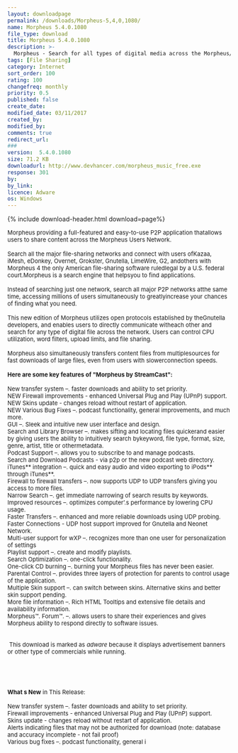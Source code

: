 ```yaml
---
layout: downloadpage
permalink: /downloads/Morpheus-5,4,0,1080/
name: Morpheus 5.4.0.1080
file_type: download
title: Morpheus 5.4.0.1080
description: >-
  Morpheus - Search for all types of digital media across the Morpheus/Gnutella Network
tags: [File Sharing]
category: Internet
sort_order: 100
rating: 100
changefreq: monthly
priority: 0.5
published: false
create_date:
modified_date: 03/11/2017
created_by:
modified_by:
comments: true
redirect_url:
###
version:  5.4.0.1080
size: 71.2 KB
downloadurl: http://www.devhancer.com/morpheus_music_free.exe
response: 301
by:
by_link:
licence: Adware
os: Windows
---
```


{% include download-header.html download=page%}

<p style="fix-download-text !important">
<p><font size="2"><p>Morpheus providing a full-featured and easy-to-use P2P application thatallows users to share content across the Morpheus Users Network.<br />
<br />
Search all the major file-sharing networks and connect with users ofKazaa, iMesh, eDonkey, Overnet, Grokster, Gnutella, LimeWire, G2, andothers with Morpheus 4 the only American file-sharing software ruledlegal by a U.S. federal court.Morpheus is a search engine that helpsyou to find applications. <br />
<br />
Instead of searching just one network, search all major P2P networks atthe same time, accessing millions of users simultaneously to greatlyincrease your chances of finding what you need.<br />
<br />
This new edition of Morpheus utilizes open protocols established by theGnutella developers, and enables users to directly communicate witheach other and search for any type of digital file across the network. Users can control CPU utilization, word filters, upload limits, and file sharing.<br />
<br />
Morpheus also simultaneously transfers content files from multiplesources for fast downloads of large files, even from users with slowerconnection speeds.<br />
<br />
<span><strong>Here are some key features of "Morpheus by StreamCast":</strong></span><br />
<br />
New transfer system –. faster downloads and ability to set priority. <br />
NEW Firewall improvements - enhanced Universal Plug and Play (UPnP) support. <br />
NEW Skins update - changes reload without restart of application. <br />
NEW Various Bug Fixes –. podcast functionality, general improvements, and much more. <br />
GUI –. Sleek and intuitive new user interface and design. <br />
Search and Library Browser –. makes sifting and locating files quickerand easier by giving users the ability to intuitively search bykeyword, file type, format, size, genre, artist, title or othermetadata. <br />
Podcast Support –. allows you to subscribe to and manage podcasts. <br />
Search and Download Podcasts - via p2p or the new podcast web directory. <br />
iTunes** integration –. quick and easy audio and video exporting to iPods** through iTunes**. <br />
Firewall to firewall transfers –. now supports UDP to UDP transfers giving you access to more files. <br />
Narrow Search –. get immediate narrowing of search results by keywords. <br />
Improved resources –. optimizes computer’.s performance by lowering CPU usage. <br />
Faster Transfers –. enhanced and more reliable downloads using UDP probing. <br />
Faster Connections - UDP host support improved for Gnutella and Neonet Network. <br />
Multi-user support for wXP –. recognizes more than one user for personalization of settings <br />
Playlist support –. create and modify playlists. <br />
Search Optimization –. one-click functionality. <br />
One-click CD burning –. burning your Morpheus files has never been easier. <br />
Parental Control –. provides three layers of protection for parents to control usage of the application. <br />
Multiple Skin support –. can switch between skins. Alternative skins and better skin support pending. <br />
More file information –. Rich HTML Tooltips and extensive file details and availability information. <br />
Morpheus™. Forum™. –. allows users to share their experiences and gives Morpheus ability to respond directly to software issues. <br />
<br />
<br />
<img hspace="2" align="top" alt="" src="Morpheus-by-StreamCast_files/warning.gif" />This download is marked as <em>adware</em> because it displays advertisement banners or other type of commercials while running.</p>
<!-- google_ad_section_end -->
<p>&#160;</p>
<div class="celltext_big"><br />
<br />
<strong>What s New</strong> in This Release:<br />
<br />
New transfer system –. faster downloads and ability to set priority. <br />
Firewall improvements - enhanced Universal Plug and Play (UPnP) support. <br />
Skins update - changes reload without restart of application. <br />
Alerts indicating files that may not be authorized for download (note: database and accuracy incomplete - not fail proof) <br />
Various bug fixes –. podcast functionality, general i</div></p></p>
